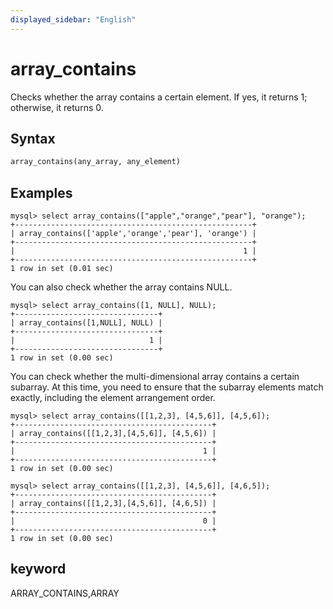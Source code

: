 ```yaml
---
displayed_sidebar: "English"
---
```


# array_contains



Checks whether the array contains a certain element. If yes, it returns 1; otherwise, it returns 0.

## Syntax

```Haskell
array_contains(any_array, any_element)
```

## Examples

```plain text
mysql> select array_contains(["apple","orange","pear"], "orange");
+-----------------------------------------------------+
| array_contains(['apple','orange','pear'], 'orange') |
+-----------------------------------------------------+
|                                                   1 |
+-----------------------------------------------------+
1 row in set (0.01 sec)
```

You can also check whether the array contains NULL.

```plain text
mysql> select array_contains([1, NULL], NULL);
+--------------------------------+
| array_contains([1,NULL], NULL) |
+--------------------------------+
|                              1 |
+--------------------------------+
1 row in set (0.00 sec)
```

You can check whether the multi-dimensional array contains a certain subarray. At this time, you need to ensure that the subarray elements match exactly, including the element arrangement order.

```plain text
mysql> select array_contains([[1,2,3], [4,5,6]], [4,5,6]);
+--------------------------------------------+
| array_contains([[1,2,3],[4,5,6]], [4,5,6]) |
+--------------------------------------------+
|                                          1 |
+--------------------------------------------+
1 row in set (0.00 sec)

mysql> select array_contains([[1,2,3], [4,5,6]], [4,6,5]);
+--------------------------------------------+
| array_contains([[1,2,3],[4,5,6]], [4,6,5]) |
+--------------------------------------------+
|                                          0 |
+--------------------------------------------+
1 row in set (0.00 sec)
```

## keyword

ARRAY_CONTAINS,ARRAY
